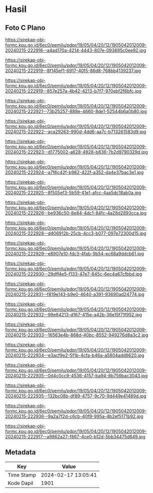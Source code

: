 # Hasil

## Foto C Plano

https://sirekap-obj-formc.kpu.go.id/6ec0/pemilu/pdpr/19/05/04/20/12/1905042012009-20240215-222916--a4ad170a-4214-4443-807e-093695c0ee92.jpg

https://sirekap-obj-formc.kpu.go.id/6ec0/pemilu/pdpr/19/05/04/20/12/1905042012009-20240215-222919--8f145ef1-6917-40f5-86d8-768bb4139237.jpg

https://sirekap-obj-formc.kpu.go.id/6ec0/pemilu/pdpr/19/05/04/20/12/1905042012009-20240215-222919--857e257a-4b42-4213-b7f7-970ebf2f6bfc.jpg

https://sirekap-obj-formc.kpu.go.id/6ec0/pemilu/pdpr/19/05/04/20/12/1905042012009-20240215-222921--73b25257-888e-4660-8de1-52544b6a0b80.jpg

https://sirekap-obj-formc.kpu.go.id/6ec0/pemilu/pdpr/19/05/04/20/12/1905042012009-20240215-222922--aca29263-990d-4dd6-aa7c-b713261583d9.jpg

https://sirekap-obj-formc.kpu.go.id/6ec0/pemilu/pdpr/19/05/04/20/12/1905042012009-20240215-222923--d1775002-a628-4928-b836-7b2d9790329d.jpg

https://sirekap-obj-formc.kpu.go.id/6ec0/pemilu/pdpr/19/05/04/20/12/1905042012009-20240215-222924--a7f6c42f-b982-422f-a352-da4e37bac3e1.jpg

https://sirekap-obj-formc.kpu.go.id/6ec0/pemilu/pdpr/19/05/04/20/12/1905042012009-20240215-222925--8f505ef3-5b59-41e1-afcc-4aa5dc18ab0a.jpg

https://sirekap-obj-formc.kpu.go.id/6ec0/pemilu/pdpr/19/05/04/20/12/1905042012009-20240215-222926--be936c50-8e84-4dc1-84fc-4a28d2893cca.jpg

https://sirekap-obj-formc.kpu.go.id/6ec0/pemilu/pdpr/19/05/04/20/12/1905042012009-20240215-222928--d406912b-25cb-4cc3-b077-097e72300d15.jpg

https://sirekap-obj-formc.kpu.go.id/6ec0/pemilu/pdpr/19/05/04/20/12/1905042012009-20240215-222929--e8907e10-fdc3-4fab-9b54-ec68a9ddcb61.jpg

https://sirekap-obj-formc.kpu.go.id/6ec0/pemilu/pdpr/19/05/04/20/12/1905042012009-20240215-222930--29dff4e5-f133-47e7-845c-6ec4a67cfbbd.jpg

https://sirekap-obj-formc.kpu.go.id/6ec0/pemilu/pdpr/19/05/04/20/12/1905042012009-20240215-222931--f819e143-b9e0-4640-a391-93690ad24774.jpg

https://sirekap-obj-formc.kpu.go.id/6ec0/pemilu/pdpr/19/05/04/20/12/1905042012009-20240215-222932--99e64213-d167-415e-a42b-36e15f71f952.jpg

https://sirekap-obj-formc.kpu.go.id/6ec0/pemilu/pdpr/19/05/04/20/12/1905042012009-20240215-222933--16563e4b-868d-40bc-8552-949276d8a3c2.jpg

https://sirekap-obj-formc.kpu.go.id/6ec0/pemilu/pdpr/19/05/04/20/12/1905042012009-20240215-222934--e3acf9e2-5f1b-4cfa-b46a-a5804add6620.jpg

https://sirekap-obj-formc.kpu.go.id/6ec0/pemilu/pdpr/19/05/04/20/12/1905042012009-20240215-222935--0d4c0cc9-4536-4157-ba94-8b756bac3043.jpg

https://sirekap-obj-formc.kpu.go.id/6ec0/pemilu/pdpr/19/05/04/20/12/1905042012009-20240215-222935--132bc08b-df89-4757-9c70-9d449e41489d.jpg

https://sirekap-obj-formc.kpu.go.id/6ec0/pemilu/pdpr/19/05/04/20/12/1905042012009-20240215-222936--9a2a7f2d-c6cb-40f9-995a-4b2ef5171b92.jpg

https://sirekap-obj-formc.kpu.go.id/6ec0/pemilu/pdpr/19/05/04/20/12/1905042012009-20240215-222917--a9862a27-f867-4ce0-b12d-5bb34475d849.jpg


## Metadata

| Key        | Value               |
| ---------- | ------------------- |
| Time Stamp | 2024-02-17 13:05:41 |
| Kode Dapil | 1901                |



